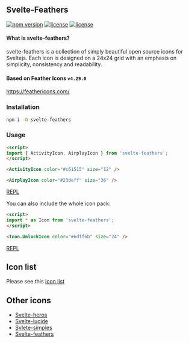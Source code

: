 ## Svelte-Feathers 

[![npm version](https://badgen.net/npm/v/svelte-feathers)](https://www.npmjs.com/package/svelte-feathers)
[![license](https://badgen.net/npm/license/svelte-feathers)](https://github.com/shinokada/svelte-feathers/blob/main/LICENSE)
[![license](https://badgen.net/npm/dm/svelte-feathers)](https://github.com/shinokada/svelte-feathers)

#### What is svelte-feathers?

svelte-feathers is a collection of simply beautiful open source icons for Sveltejs. Each icon is designed on a 24x24 grid with an emphasis on simplicity, consistency and readability.

#### Based on Feather Icons  ```v4.29.0```

https://feathericons.com/

### Installation

```sh
npm i -D svelte-feathers
```

### Usage

```html
<script>
import { ActivityIcon, AirplayIcon } from 'svelte-feathers';
</script>

<ActivityIcon color="#c61515" size="12" />

<AirplayIcon color="#23deff" size="36" />
```

[REPL](https://svelte.dev/repl/1fe15642604f48b38e2ea67ead9818dc?version=3.47.0)

You can also include the whole icon pack:

```html
<script>
import * as Icon from 'svelte-feathers';
</script>

<Icon.UnlockIcon color="#6dff6b" size="24" />
```

[REPL](https://svelte.dev/repl/a759c2c6f2f94c0f8a2d07b1889b2faf?version=3.47.0)

## Icon list

Please see this [Icon list](https://github.com/shinokada/svelte-feathers/blob/main/icon-list.md)

## Other icons

- [Svelte-heros](https://github.com/shinokada/svelte-heros)
- [Svelte-lucide](https://github.com/shinokada/svelte-lucide)
- [Svlete-simples](https://github.com/shinokada/svelte-simples)
- [Svelte-feathers](https://github.com/shinokada/svelte-feathers)